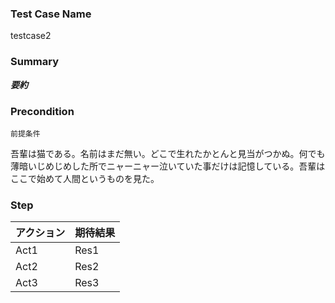 ### Test Case Name
testcase2

### Summary
***要約***

### Precondition
```
前提条件
```
吾輩は猫である。名前はまだ無い。どこで生れたかとんと見当がつかぬ。何でも薄暗いじめじめした所でニャーニャー泣いていた事だけは記憶している。吾輩はここで始めて人間というものを見た。

### Step
| アクション | 期待結果 |
|---|---|
| Act1 | Res1 |
| Act2 | Res2 |
| Act3 | Res3 |

